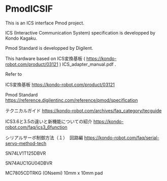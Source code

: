 # PmodICSIF

This is an ICS interface Pmod project.

ICS (Interactive Communication System) specification is developped by Kondo Kagaku.

Pmod Standard is developped by Digilent.

This hardware based on ICS変換基板 ( https://kondo-robot.com/product/03121 ) ICS_adapter_manual.pdf .

Refer to

ICS変換基板 https://kondo-robot.com/product/03121

Pmod Standard https://reference.digilentinc.com/reference/pmod/specification

テクニカルガイド https://kondo-robot.com/archives/faq_category/tecguide

ICS3.6と3.5の違いと新機能についての紹介 https://kondo-robot.com/faq/ics3_6function

シリアルサーボ制御方法（１）　回路編 https://kondo-robot.com/faq/serial-servo-method-tech

SN74LV1T125DBVR

SN74AUC1GU04DBVR

MC7805CDTRKG (ONsemi) 10mm x 10mm pad


